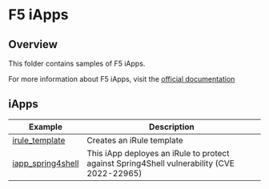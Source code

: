 # F5 iApps

## Overview

This folder contains samples of F5 iApps.

For more information about F5 iApps, visit the [official documentation](https://clouddocs.f5.com/api/iapps/)

## iApps

| Example                                         | Description |
| ----------------------------------------------- | ----------- |
| [irule_template](irule_template)| Creates an iRule template |
| [iapp_spring4shell](iapp_spring4shell.tmpl)| This iApp deployes an iRule to protect against Spring4Shell vulnerability (CVE 2022-22965)  |


